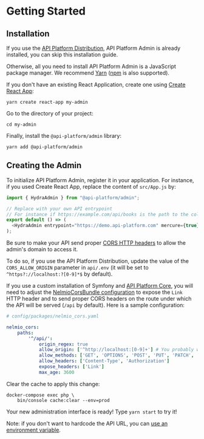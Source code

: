 # Getting Started

## Installation

If you use the [API Platform Distribution](../distribution/), API Platform Admin is already installed, you can skip this installation guide.

Otherwise, all you need to install API Platform Admin is a JavaScript package manager. We recommend [Yarn](https://yarnpkg.com/) ([npm](https://www.npmjs.com/) is also supported).

If you don't have an existing React Application, create one using [Create React App](https://create-react-app.dev/):

```console
yarn create react-app my-admin
```

Go to the directory of your project:

```console
cd my-admin
```

Finally, install the `@api-platform/admin` library:

```console
yarn add @api-platform/admin
```

## Creating the Admin

To initialize API Platform Admin, register it in your application.
For instance, if you used Create React App, replace the content of `src/App.js` by:

```javascript
import { HydraAdmin } from "@api-platform/admin";

// Replace with your own API entrypoint
// For instance if https://example.com/api/books is the path to the collection of book resources, then the entrypoint is https://example.com/api
export default () => (
  <HydraAdmin entrypoint="https://demo.api-platform.com" mercure={true} />
);
```

Be sure to make your API send proper [CORS HTTP headers](https://developer.mozilla.org/en-US/docs/Web/HTTP/CORS) to allow
the admin's domain to access it.

To do so, if you use the API Platform Distribution, update the value of the `CORS_ALLOW_ORIGIN` parameter in `api/.env` (it will be set to `^https?://localhost:?[0-9]*$`
by default).

If you use a custom installation of Symfony and [API Platform Core](../core/), you will need to adjust the [NelmioCorsBundle configuration](https://github.com/nelmio/NelmioCorsBundle#configuration) to expose the `Link` HTTP header and to send proper CORS headers on the route under which the API will be served (`/api` by default).
Here is a sample configuration:

```yaml
# config/packages/nelmio_cors.yaml

nelmio_cors:
    paths:
        '^/api/':
            origin_regex: true
            allow_origin: ['^http://localhost:[0-9]+'] # You probably want to change this regex to match your real domain
            allow_methods: ['GET', 'OPTIONS', 'POST', 'PUT', 'PATCH', 'DELETE']
            allow_headers: ['Content-Type', 'Authorization']
            expose_headers: ['Link']
            max_age: 3600
```

Clear the cache to apply this change:

```console
docker-compose exec php \
    bin/console cache:clear --env=prod
```

Your new administration interface is ready! Type `yarn start` to try it!

Note: if you don't want to hardcode the API URL, you can [use an environment variable](https://create-react-app.dev/docs/adding-custom-environment-variables).
